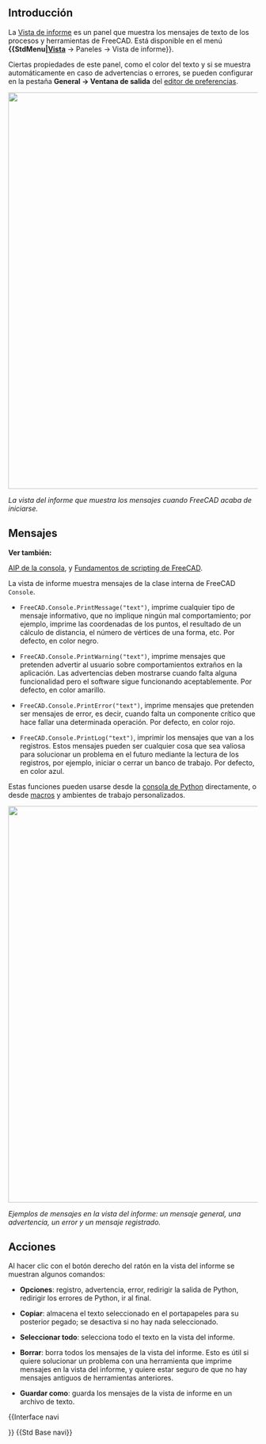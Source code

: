 

## Introducción

La [Vista de informe](Report_view/es.md) es un panel que muestra los mensajes de texto de los procesos y herramientas de FreeCAD. Está disponible en el menú **{{StdMenu|[Vista](Std_View_Menu/es.md)** → Paneles → Vista de informe}}.

Ciertas propiedades de este panel, como el color del texto y si se muestra automáticamente en caso de advertencias o errores, se pueden configurar en la pestaña **General → Ventana de salida** del [editor de preferencias](Preferences_Editor/es.md).

<img alt="" src=images/FreeCAD_Report_view.png  style="width:800px;">


*La vista del informe que muestra los mensajes cuando FreeCAD acaba de iniciarse.*

## Mensajes


**Ver también:**

[AIP de la consola](Console_API/es.md), y [Fundamentos de scripting de FreeCAD](FreeCAD_Scripting_Basics/es.md).

La vista de informe muestra mensajes de la clase interna de FreeCAD `Console`.

-    `FreeCAD.Console.PrintMessage("text")`, imprime cualquier tipo de mensaje informativo, que no implique ningún mal comportamiento; por ejemplo, imprime las coordenadas de los puntos, el resultado de un cálculo de distancia, el número de vértices de una forma, etc. Por defecto, en color negro.

-    `FreeCAD.Console.PrintWarning("text")`, imprime mensajes que pretenden advertir al usuario sobre comportamientos extraños en la aplicación. Las advertencias deben mostrarse cuando falta alguna funcionalidad pero el software sigue funcionando aceptablemente. Por defecto, en color amarillo.

-    `FreeCAD.Console.PrintError("text")`, imprime mensajes que pretenden ser mensajes de error, es decir, cuando falta un componente crítico que hace fallar una determinada operación. Por defecto, en color rojo.

-    `FreeCAD.Console.PrintLog("text")`, imprimir los mensajes que van a los registros. Estos mensajes pueden ser cualquier cosa que sea valiosa para solucionar un problema en el futuro mediante la lectura de los registros, por ejemplo, iniciar o cerrar un banco de trabajo. Por defecto, en color azul.

Estas funciones pueden usarse desde la [consola de Python](Python_console/es.md) directamente, o desde [macros](Macros/es.md) y ambientes de trabajo personalizados.

<img alt="" src=images/FreeCAD_Report_view_example.png  style="width:800px;">


*Ejemplos de mensajes en la vista del informe: un mensaje general, una advertencia, un error y un mensaje registrado.*

## Acciones

Al hacer clic con el botón derecho del ratón en la vista del informe se muestran algunos comandos:

-    **Opciones**: registro, advertencia, error, redirigir la salida de Python, redirigir los errores de Python, ir al final.

-    **Copiar**: almacena el texto seleccionado en el portapapeles para su posterior pegado; se desactiva si no hay nada seleccionado.

-    **Seleccionar todo**: selecciona todo el texto en la vista del informe.

-    **Borrar**: borra todos los mensajes de la vista del informe. Esto es útil si quiere solucionar un problema con una herramienta que imprime mensajes en la vista del informe, y quiere estar seguro de que no hay mensajes antiguos de herramientas anteriores.

-    **Guardar como**: guarda los mensajes de la vista de informe en un archivo de texto.


{{Interface navi

}} {{Std Base navi}} 
